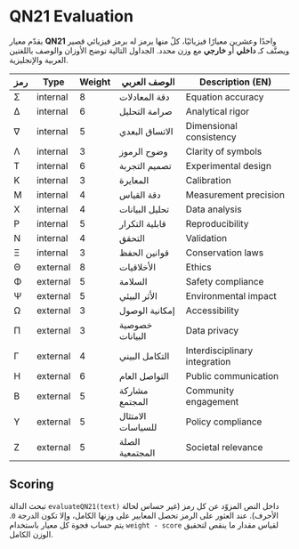 # QN21 Evaluation

يقدّم معيار **QN21** واحدًا وعشرين معيارًا فيزيائيًا، كلٌ منها يرمز له برمز فيزيائي قصير ويصنَّف كـ **داخلي** أو **خارجي** مع وزن محدد. الجداول التالية توضح الأوزان والوصف باللغتين العربية والإنجليزية.

| رمز | Type | Weight | الوصف العربي | Description (EN) |
| --- | ---- | ------ | ------------ | ---------------- |
| Σ | internal | 8 | دقة المعادلات | Equation accuracy |
| Δ | internal | 6 | صرامة التحليل | Analytical rigor |
| ∇ | internal | 5 | الاتساق البعدي | Dimensional consistency |
| Λ | internal | 3 | وضوح الرموز | Clarity of symbols |
| Τ | internal | 6 | تصميم التجربة | Experimental design |
| Κ | internal | 3 | المعايرة | Calibration |
| Μ | internal | 4 | دقة القياس | Measurement precision |
| Χ | internal | 4 | تحليل البيانات | Data analysis |
| Ρ | internal | 5 | قابلية التكرار | Reproducibility |
| Ν | internal | 4 | التحقق | Validation |
| Ξ | internal | 3 | قوانين الحفظ | Conservation laws |
| Θ | external | 8 | الأخلاقيات | Ethics |
| Φ | external | 5 | السلامة | Safety compliance |
| Ψ | external | 5 | الأثر البيئي | Environmental impact |
| Ω | external | 3 | إمكانية الوصول | Accessibility |
| Π | external | 3 | خصوصية البيانات | Data privacy |
| Γ | external | 4 | التكامل البيني | Interdisciplinary integration |
| Η | external | 6 | التواصل العام | Public communication |
| Β | external | 5 | مشاركة المجتمع | Community engagement |
| Υ | external | 5 | الامتثال للسياسات | Policy compliance |
| Ζ | external | 5 | الصلة المجتمعية | Societal relevance |

## Scoring

تبحث الدالة `evaluateQN21(text)` داخل النص المزوّد عن كل رمز (غير حساس لحالة الأحرف). عند العثور على الرمز تحصل المعايير على وزنها الكامل، وإلا تكون الدرجة `0`. يتم حساب فجوة كل معيار باستخدام `weight - score` لقياس مقدار ما ينقص لتحقيق الوزن الكامل.
